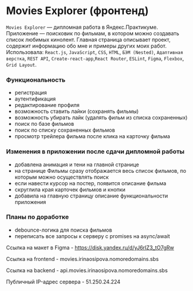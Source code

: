 # Movies Explorer (фронтенд)
`Movies Explorer` — дипломная работа в Яндекс.Практикуме.
Приложение — поисковик по фильмам, в котором можно создавать список любимых кинолент.
Главная страница описывает проект, содержит информацию обо мне и примеры других моих работ.
Использовала: `React.js`, `JavaScript`, `CSS`, `HTML`, `БЭМ (Nested)`, `Адаптивная верстка`, 
`REST API`, `Create-react-app`,`React Router`, `ESLint`, `Figma`, `Flexbox`, `Grid Layout`.

### Функциональность
* регистрация
* аутентификация
* редактирование профиля
* возможность ставить лайки (сохранять фильмы)
* возможность убирать лайк (удалять фильм из списка сохраненных)
* поиск по базе фильмов
* поиск по списку сохраненных фильмов
* просмотр трейлера фильма после клика на карточку фильма

### Изменения в приложении после сдачи дипломной работы
* добавлена анимация и тени на главной странице
* на странице Фильмы сразу отображается весь список фильмов, по которым можно осуществлять поиск
* если навести курсор на постер, появится описание фильма
* скруглила края карточек фильмов и кнопки
* добавила на главную страницу описание функциональности приложения

### Планы по доработке
* debounce-логика для поиска фильмов
* переписать все запросы к серверу с promises на async/await

Ссылка на макет в Figma - https://disk.yandex.ru/d/yJ6rIZ3_tO7gRw

Ссылка на frontend - movies.irinaosipova.nomoredomains.sbs

Ссылка на backend - api.movies.irinaosipova.nomoredomains.sbs

Публичный IP-адрес сервера - 51.250.24.224
